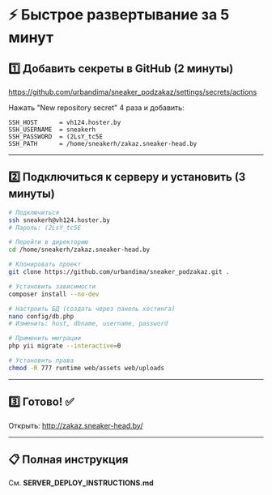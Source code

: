 # ⚡ Быстрое развертывание за 5 минут

## 1️⃣ Добавить секреты в GitHub (2 минуты)

https://github.com/urbandima/sneaker_podzakaz/settings/secrets/actions

Нажать "New repository secret" 4 раза и добавить:

```
SSH_HOST      = vh124.hoster.by
SSH_USERNAME  = sneakerh
SSH_PASSWORD  = (2LsY_tc5E
SSH_PATH      = /home/sneakerh/zakaz.sneaker-head.by
```

---

## 2️⃣ Подключиться к серверу и установить (3 минуты)

```bash
# Подключиться
ssh sneakerh@vh124.hoster.by
# Пароль: (2LsY_tc5E

# Перейти в директорию
cd /home/sneakerh/zakaz.sneaker-head.by

# Клонировать проект
git clone https://github.com/urbandima/sneaker_podzakaz.git .

# Установить зависимости
composer install --no-dev

# Настроить БД (создать через панель хостинга)
nano config/db.php
# Изменить: host, dbname, username, password

# Применить миграции
php yii migrate --interactive=0

# Установить права
chmod -R 777 runtime web/assets web/uploads
```

---

## 3️⃣ Готово! ✅

Открыть: http://zakaz.sneaker-head.by/

---

## 📋 Полная инструкция

См. **SERVER_DEPLOY_INSTRUCTIONS.md**
